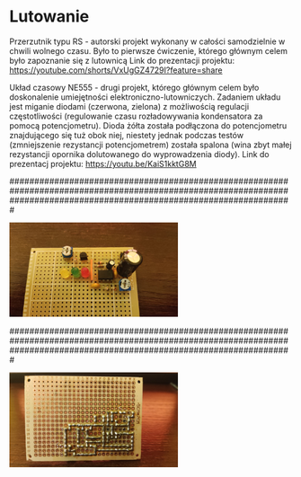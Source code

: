 # Lutowanie

Przerzutnik typu RS - autorski projekt wykonany w całości samodzielnie w chwili wolnego czasu. Było to pierwsze ćwiczenie, którego głównym celem było zapoznanie się z lutownicą
Link do prezentacji projektu: https://youtube.com/shorts/VxUgGZ4729I?feature=share

Układ czasowy NE555 - drugi projekt, którego głównym celem było doskonalenie umiejętności elektroniczno-lutowniczych. Zadaniem układu jest miganie diodami (czerwona, zielona) z możliwością regulacji częstotliwości (regulowanie czasu rozładowywania kondensatora za pomocą potencjometru). Dioda żółta została podłączona do potencjometru znajdującego się tuż obok niej, niestety jednak podczas testów (zmniejszenie rezystancji potencjometrem) została spalona (wina zbyt małej rezystancji opornika dolutowanego do wyprowadzenia diody).
Link do prezentacj projektu: https://youtu.be/KaiS1kktG8M

#########################################################################################################################################################################

<img
  src="im1.jpg"
  alt="Alt text"
  title="Optional title"
  style="display: inline-block; margin: 0 auto; max-width: 300px">

#########################################################################################################################################################################

<img
  src="im2.jpg"
  alt="Alt text"
  title="Optional title"
  style="display: inline-block; margin: 0 auto; max-width: 300px">
